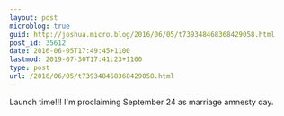 ```yaml
---
layout: post
microblog: true
guid: http://joshua.micro.blog/2016/06/05/t739348468368429058.html
post_id: 35612
date: 2016-06-05T17:49:45+1100
lastmod: 2019-07-30T17:41:23+1100
type: post
url: /2016/06/05/t739348468368429058.html
---
```

Launch time!!! I'm proclaiming September 24 as marriage amnesty day.
